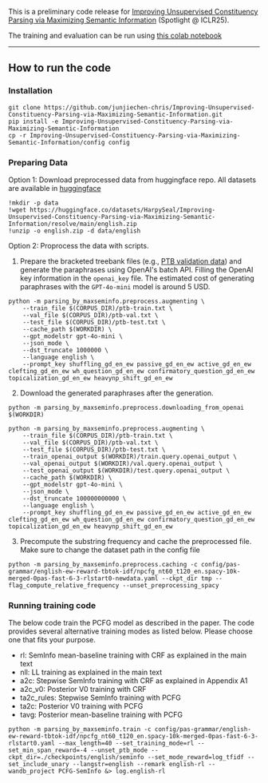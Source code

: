 This is a preliminary code release for [Improving Unsupervised Constituency Parsing via Maximizing Semantic Information](https://openreview.net/forum?id=qyU5s4fzLg&noteId=qyU5s4fzLg) (Spotlight @ ICLR25).  

The training and evaluation can be run using [this colab notebook](https://drive.google.com/file/d/1RYPwPp8aEJ7-gjgyxJRVYUKEZWP1JbOW/view?usp=sharing)

----
## How to run the code
### Installation
```
git clone https://github.com/junjiechen-chris/Improving-Unsupervised-Constituency-Parsing-via-Maximizing-Semantic-Information.git
pip install -e Improving-Unsupervised-Constituency-Parsing-via-Maximizing-Semantic-Information
cp -r Improving-Unsupervised-Constituency-Parsing-via-Maximizing-Semantic-Information/config config
```
### Preparing Data
Option 1: Download preprocessed data from huggingface repo.
All datasets are available in [huggingface](https://huggingface.co/datasets/HarpySeal/Improving-Unsupervised-Constituency-Parsing-via-Maximizing-Semantic-Information/tree/main)

```
!mkdir -p data
!wget https://huggingface.co/datasets/HarpySeal/Improving-Unsupervised-Constituency-Parsing-via-Maximizing-Semantic-Information/resolve/main/english.zip
!unzip -o english.zip -d data/english
```

Option 2: Proprocess the data with scripts. 
1. Prepare the bracketed treebank files (e.g., [PTB validation data](https://github.com/nikitakit/self-attentive-parser/blob/master/data/22.auto.clean)) and generate the paraphrases using OpenAI's batch API. Filling the OpenAI key information in the `openai_key` file. The estimated cost of generating paraphrases with the `GPT-4o-mini` model is around 5 USD.
``` 
python -m parsing_by_maxseminfo.preprocess.augmenting \
	--train_file $(CORPUS_DIR)/ptb-train.txt \
	--val_file $(CORPUS_DIR)/ptb-val.txt \
	--test_file $(CORPUS_DIR)/ptb-test.txt \
	--cache_path $(WORKDIR) \
	--gpt_modelstr gpt-4o-mini \
	--json_mode \
	--dst_truncate 1000000 \
	--language english \
	--prompt_key shuffling_gd_en_ew passive_gd_en_ew active_gd_en_ew clefting_gd_en_ew wh_question_gd_en_ew confirmatory_question_gd_en_ew topicalization_gd_en_ew heavynp_shift_gd_en_ew

```
2. Download the generated paraphrases after the generation.
```
python -m parsing_by_maxseminfo.preprocess.downloading_from_openai $(WORKDIR)

python -m parsing_by_maxseminfo.preprocess.augmenting \
	--train_file $(CORPUS_DIR)/ptb-train.txt \
	--val_file $(CORPUS_DIR)/ptb-val.txt \
	--test_file $(CORPUS_DIR)/ptb-test.txt \
	--train_openai_output $(WORKDIR)/train.query.openai_output \
	--val_openai_output $(WORKDIR)/val.query.openai_output \
	--test_openai_output $(WORKDIR)/test.query.openai_output \
	--cache_path $(WORKDIR) \
	--gpt_modelstr gpt-4o-mini \
	--json_mode \
	--dst_truncate 100000000000 \
	--language english \
	--prompt_key shuffling_gd_en_ew passive_gd_en_ew active_gd_en_ew clefting_gd_en_ew wh_question_gd_en_ew confirmatory_question_gd_en_ew topicalization_gd_en_ew heavynp_shift_gd_en_ew
```

3. Precompute the substring frequency and cache the preprocessed file. Make sure to change the dataset path in the config file
```
python -m parsing_by_maxseminfo.preprocess.caching -c config/pas-grammar/english-ew-reward-tbtok-idf/npcfg_nt60_t120_en.spacy-10k-merged-0pas-fast-6-3-rlstart0-newdata.yaml --ckpt_dir tmp --flag_compute_relative_frequency --unset_preprocessing_spacy
```

### Running training code
The below code train the PCFG model as described in the paper. The code provides several alternative training modes as listed below. Please choose one that fits your purpose.
- rl: SemInfo mean-baseline training with CRF as explained in the main text
- nll: LL training as explained in the main text
- a2c: Stepwise SemInfo training with CRF as explained in Appendix A1
- a2c_v0: Posterior V0 training with CRF
- ta2c_rules: Stepwise SemInfo training with PCFG
- ta2c: Posterior V0 training with PCFG
- tavg: Posterior mean-baseline training with PCFG
```
python -m parsing_by_maxseminfo.train -c config/pas-grammar/english-ew-reward-tbtok-idf/npcfg_nt60_t120_en.spacy-10k-merged-0pas-fast-6-3-rlstart0.yaml --max_length=40 --set_training_mode=rl --set_min_span_reward=-4 --unset_ptb_mode --ckpt_dir=./checkpoints/english/seminfo --set_mode_reward=log_tfidf --set_include_unary --langstr=english --remark english-rl --wandb_project PCFG-SemInfo &> log.english-rl
```



